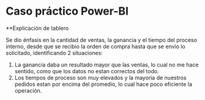 # Caso práctico Power-BI

**Explicación de tablero

Se dio énfasis en la cantidad de ventas, la ganancia y el tiempo del proceso interno, desde que se recibio la orden de compra hasta que se envío lo solicitado, identificando 2 situaciones:
1. La ganancia daba un resultado mayor que las ventas, lo cual no me hace sentido, como que los datos no estan correctos del todo.
2. Los tiempos de proceso son muy elevados y la mayoria de nuestros pedidos estan por encima del promedio, lo cual hace poco eficiente la operación.

